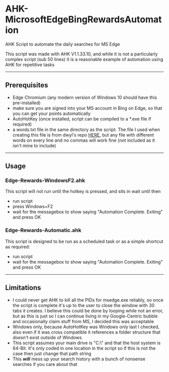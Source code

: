 # AHK-MicrosoftEdgeBingRewardsAutomation
AHK Script to automate the daily searches for MS Edge

This script was made with AHK V1.1.33.10, and while it is not a particularly complex script (sub 50 lines) it is a reasonable example of automation using AHK for repetitive tasks

---

## Prerequisites
- Edge Chromium (any modern version of Windows 10 should have this pre-installed)
- make sure you are signed into your MS account in Bing on Edge, so that you can get your points automatically
- AutoHotKey (once installed, script can be compiled to a *.exe file if required)
- a words.txt file in the same directory as the script. The file I used when creating this file is from dwyl's repo [HERE](https://github.com/dwyl/english-words/blob/master/words.txt), but any file with different words on every line and no commas will work fine (not included as it isn't mine to include)

---

## Usage
### Edge-Rewards-WindowsF2.ahk
This script will not run until the hotkey is pressed, and sits in wait until then
- run script
- press Windows+F2
- wait for the messagebox to show saying "Automation Complete. Exiting" and press OK

### Edge-Rewards-Automatic.ahk
This script is designed to be run as a scheduled task or as a simple shortcut as required:
- run script
- wait for the messagebox to show saying "Automation Complete. Exiting" and press OK

---

## Limitations
- I could never get AHK to kill all the PIDs for msedge.exe reliably, so once the script is complete it's up to the user to close the window with 30 tabs it creates. I believe this could be done by looping while not an error, but as this is just so I can continue living in my Google-Centric bubble and occasionally claim stuff from MS, I decided this was acceptable
- Windows only, because AutoHotKey was Windows only last I checked, also even if it was cross compatible it references a folder structure that doesn't exist outside of Windows
- This script assumes your main drive is "C:\\" and that the host system is 64-Bit. It's only coded in one location in the script so if this is not the case then just change that path string
- This **_will_** mess up your search history with a bunch of nonsense searches if you care about that